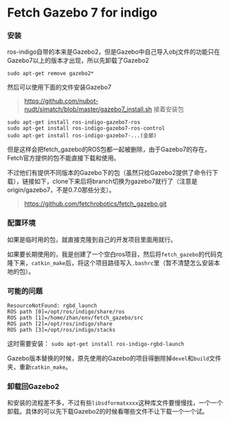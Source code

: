 # Fetch Gazebo 7 for indigo

### 安装
ros-indigo自带的本来是Gazebo2，但是Gazebo中自己导入obj文件的功能只在Gazebo7以上的版本才出现，所以先卸载了Gazebo2

 ```
 sudo apt-get remove gazebo2*
```
然后可以使用下面的文件安装Gazebo7

> https://github.com/nubot-nudt/simatch/blob/master/gazebo7_install.sh
接着安装包
 ```
 sudo apt-get install ros-indigo-gazebo7-ros
 sudo apt-get install ros-indigo-gazebo7-ros-control
 sudo apt-get install ros-indigo-gazebo7-...(全部)
```
但是这样会把fetch_gazebo的ROS包都一起被删除，由于Gazebo7的存在，Fetch官方提供的包不能直接下载和使用。

不过他们有提供不同版本的Gazebo下的包（虽然只给Gazebo2提供了命令行下载），链接如下，clone下来后将branch切换为gazebo7就行了（注意是origin/gazebo7，不是0.7.0那些分支）。
> https://github.com/fetchrobotics/fetch_gazebo.git



### 配置环境
如果是临时用的包，就直接克隆到自己的开发项目里面用就行。

如果要长期使用的，我是创建了一个空白ros项目，然后将```fetch_gazebo```的代码克隆下来，```catkin_make```后，将这个项目路径写入```.bashrc```里（暂不清楚怎么安装本地的包）。

### 可能的问题

    ResourceNotFound: rgbd_launch
    ROS path [0]=/opt/ros/indigo/share/ros
    ROS path [1]=/home/zhan/env/fetch_gazebo/src
    ROS path [2]=/opt/ros/indigo/share
    ROS path [3]=/opt/ros/indigo/stacks

这时需要安装：
```sudo apt-get install ros-indigo-rgbd-launch```

Gazebo版本替换的时候，原先使用的Gazebo的项目得删除掉`devel`和`build`文件夹，重新`catkin_make`。

### 卸载回Gazebo2
和安装的流程差不多，不过有些`libsdformatxxxx`这种库文件要慢慢找，一个一个卸载。具体的可以先下载Gazebo2的时候看哪些文件不让下载一个一个试。
